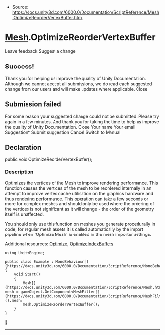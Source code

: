 * Source: https://docs.unity3d.com/6000.0/Documentation/ScriptReference/Mesh.OptimizeReorderVertexBuffer.html

#  [Mesh](https://docs.unity3d.com/6000.0/Documentation/ScriptReference/Mesh.html).OptimizeReorderVertexBuffer
Leave feedback
Suggest a change
## Success!
Thank you for helping us improve the quality of Unity Documentation. Although we cannot accept all submissions, we do read each suggested change from our users and will make updates where applicable.
Close
## Submission failed
For some reason your suggested change could not be submitted. Please <a>try again</a> in a few minutes. And thank you for taking the time to help us improve the quality of Unity Documentation.
Close
Your name Your email Suggestion* Submit suggestion
Cancel
[Switch to Manual](https://docs.unity3d.com/6000.0/Documentation/Manual/class-Mesh.html "Go to Mesh Component in the Manual")
## Declaration
public void OptimizeReorderVertexBuffer(); 
### Description
Optimizes the vertices of the Mesh to improve rendering performance.
This function causes the vertices of the mesh to be reordered internally in an attempt to improve vertex cache utilisation on the graphics hardware and thus rendering performance. This operation can take a few seconds or more for complex meshes and should only be used where the ordering of the vertices is not significant as it will change - the order of the geometry itself is unaffected.  
  
You should only use this function on meshes you generate procedurally in code, for regular mesh assets it is called automatically by the import pipeline when 'Optimize Mesh' is enabled in the mesh importer settings.  
  
Additional resources: [Optimize](https://docs.unity3d.com/6000.0/Documentation/ScriptReference/Mesh.Optimize.html), [OptimizeIndexBuffers](https://docs.unity3d.com/6000.0/Documentation/ScriptReference/Mesh.OptimizeIndexBuffers.html)
```
using UnityEngine;  
  
public class Example : MonoBehaviour[](https://docs.unity3d.com/6000.0/Documentation/ScriptReference/MonoBehaviour.html)
{
    void Start()
    {
        Mesh[](https://docs.unity3d.com/6000.0/Documentation/ScriptReference/Mesh.html) mesh = gameObject.GetComponent<MeshFilter[](https://docs.unity3d.com/6000.0/Documentation/ScriptReference/MeshFilter.html)>().mesh;
        mesh.OptimizeReorderVertexBuffer();
    }
}

```

* * *
